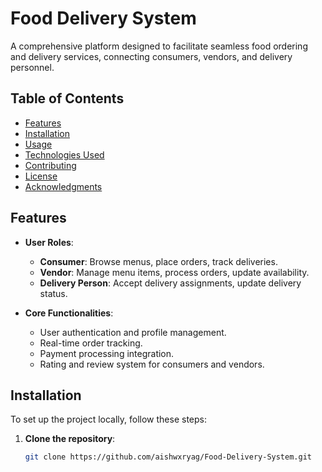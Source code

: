 # Food Delivery System

A comprehensive platform designed to facilitate seamless food ordering and delivery services, connecting consumers, vendors, and delivery personnel.

## Table of Contents

- [Features](#features)
- [Installation](#installation)
- [Usage](#usage)
- [Technologies Used](#technologies-used)
- [Contributing](#contributing)
- [License](#license)
- [Acknowledgments](#acknowledgments)

## Features

- **User Roles**:
  - **Consumer**: Browse menus, place orders, track deliveries.
  - **Vendor**: Manage menu items, process orders, update availability.
  - **Delivery Person**: Accept delivery assignments, update delivery status.

- **Core Functionalities**:
  - User authentication and profile management.
  - Real-time order tracking.
  - Payment processing integration.
  - Rating and review system for consumers and vendors.

## Installation

To set up the project locally, follow these steps:

1. **Clone the repository**:
   ```bash
   git clone https://github.com/aishwxryag/Food-Delivery-System.git
